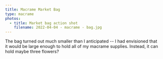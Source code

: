 ```yaml
---
title: Macrame Market Bag
type: macrame
photos:
  - title: Market bag action shot
    filename: 2022-04-04 - macrame - bag.jpg
---
```


The bag turned out much smaller than I anticipated -- I had envisioned that it would
be large enough to hold all of my macrame supplies. Instead, it can hold maybe
three flowers?
